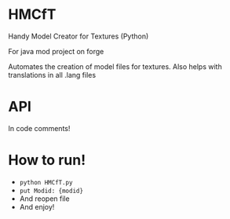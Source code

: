 # HMCfT
Handy Model Creator for Textures (Python)

For java mod project on forge

Automates the creation of model files for textures. Also helps with translations in all .lang files

# API
In code comments!

# How to run!
* `python HMCfT.py`
* `put Modid: {modid}`
* And reopen file
* And enjoy!
